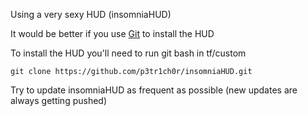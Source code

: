 Using a very sexy HUD (insomniaHUD)

It would be better if you use [Git](https://git-scm.com/download/win) to install the HUD

To install the HUD you'll need to run git bash in  tf/custom

```git clone https://github.com/p3tr1ch0r/insomniaHUD.git```

Try to update insomniaHUD as frequent as possible (new updates are always getting pushed)
